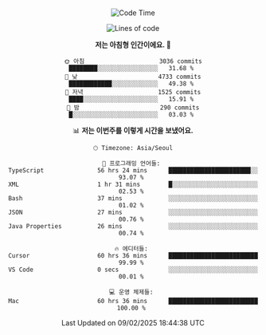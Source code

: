 <div align="center">

<br />

 <!--START_SECTION:waka-->
![Code Time](http://img.shields.io/badge/Code%20Time-4%2C166%20hrs%2056%20mins-blue)

![Lines of code](https://img.shields.io/badge/%EC%A0%80%EB%8A%94%20%EC%97%AC%ED%83%9C%EA%B9%8C%EC%A7%80%20-5.0%20million%20%EC%A4%84%EC%9D%98%20%EC%BD%94%EB%93%9C%EB%A5%BC%20%EC%9E%91%EC%84%B1%ED%96%88%EC%96%B4%EC%9A%94.-blue)

**저는 아침형 인간이에요. 🐤** 

```text
🌞 아침                     3036 commits        ████████░░░░░░░░░░░░░░░░░   31.68 % 
🌆 낮　                     4733 commits        ████████████░░░░░░░░░░░░░   49.38 % 
🌃 저녁                     1525 commits        ████░░░░░░░░░░░░░░░░░░░░░   15.91 % 
🌙 밤　                     290 commits         █░░░░░░░░░░░░░░░░░░░░░░░░   03.03 % 
```


📊 **저는 이번주를 이렇게 시간을 보냈어요.** 

```text
🕑︎ Timezone: Asia/Seoul

💬 프로그래밍 언어들: 
TypeScript               56 hrs 24 mins      ███████████████████████░░   93.07 % 
XML                      1 hr 31 mins        █░░░░░░░░░░░░░░░░░░░░░░░░   02.53 % 
Bash                     37 mins             ░░░░░░░░░░░░░░░░░░░░░░░░░   01.02 % 
JSON                     27 mins             ░░░░░░░░░░░░░░░░░░░░░░░░░   00.76 % 
Java Properties          26 mins             ░░░░░░░░░░░░░░░░░░░░░░░░░   00.74 % 

🔥 에디터들: 
Cursor                   60 hrs 36 mins      █████████████████████████   99.99 % 
VS Code                  0 secs              ░░░░░░░░░░░░░░░░░░░░░░░░░   00.01 % 

💻 운영 체제들: 
Mac                      60 hrs 36 mins      █████████████████████████   100.00 % 
```


 Last Updated on 09/02/2025 18:44:38 UTC
<!--END_SECTION:waka-->

</div>

